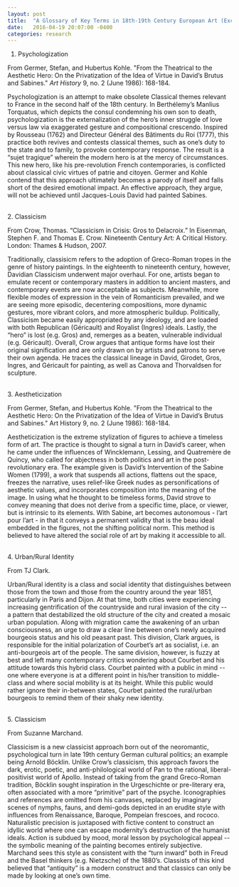 ```yaml
---
layout: post
title:  "A Glossary of Key Terms in 18th-19th Century European Art (Excerpt)"
date:   2016-04-19 20:07:00 -0400
categories: research
---
```


  1. Psychologization
  
  From Germer, Stefan, and Hubertus Kohle. "From the Theatrical to the Aesthetic Hero: On the Privatization of the Idea of Virtue in David’s Brutus and Sabines." <em>Art History</em> 9, no. 2 (June 1986): 168-184.
  
  Psychologization is an attempt to make obsolete Classical themes relevant to France in the second half of the 18th century. In Berthélemy’s Manlius Torquatus, which depicts the consul condemning his own son to death, psychologization is the externalization of the hero’s inner struggle of love versus law via exaggerated gesture and compositional crescendo. Inspired by Rousseau (1762) and Directeur Général des Bâtiments du Roi (1777), this practice both revives and contests classical themes, such as one’s duty to the state and to family, to provoke contemporary response. The result is a “sujet tragique” wherein the modern hero is at the mercy of circumstances. This new hero, like his pre-revolution French contemporaries, is conflicted about classical civic virtues of patrie and citoyen. Germer and Kohle contend that this approach ultimately becomes a parody of itself and falls short of the desired emotional impact. An effective approach, they argue, will not be achieved until Jacques-Louis David had painted Sabines. 
  
  <br>
  2. Classicism
  
  From Crow, Thomas. “Classicism in Crisis: Gros to Delacroix.” In Eisenman, Stephen F. and Thomas E. Crow. Nineteenth Century Art: A Critical History. London: Thames & Hudson, 2007.
  
  Traditionally, classisicm refers to the adoption of Greco-Roman tropes in the genre of history paintings. In the eighteenth to nineteenth century, however, Davidian Classicism underwent major overhaul. For one, artists began to emulate recent or contemporary masters in addition to ancient masters, and contemporary events are now acceptable as subjects. Meanwhile, more flexible modes of expression in the vein of Romanticism prevailed, and we are seeing more episodic, decentering compositions, more dynamic gestures, more vibrant colors, and more atmospheric buildup. Politically, Classicism became easily appropriated by any ideology, and are loaded with both Republican (Géricault) and Royalist (Ingres) ideals. Lastly, the “hero” is lost (e.g. Gros) and, remerges as a beaten, vulnerable individual (e.g. Géricault). Overall, Crow argues that antique forms have lost their original signification and are only drawn on by artists and patrons to serve their own agenda. He traces the classical lineage in David, Girodet, Gros, Ingres, and Géricault for painting, as well as Canova and Thorvaldsen for sculpture.
  
  <br>
  3. Aestheticization
  
  From Germer, Stefan, and Hubertus Kohle. "From the Theatrical to the Aesthetic Hero: On the Privatization of the Idea of Virtue in David’s Brutus and Sabines." Art History 9, no. 2 (June 1986): 168-184.
  
  Aestheticization is the extreme stylization of figures to achieve a timeless form of art. The practice is thought to signal a turn in David’s career, when he came under the influences of Wincklemann, Lessing, and Quatremère de Quincy, who called for abjectness in both politics and art in the post-revolutionary era. The example given is David’s Intervention of the Sabine Women (1799), a work that suspends all actions, flattens out the space, freezes the narrative, uses relief-like Greek nudes as personifications of aesthetic values, and incorporates composition into the meaning of the image. In using what he thought to be timeless forms, David strove to convey meaning that does not derive from a specific time, place, or viewer, but is intrinsic to its elements. With Sabine, art becomes autonomous - l’art pour l’art - in that it conveys a permanent validity that is the beau ideal embedded in the figures, not the shifting political norm. This method is believed to have altered the social role of art by making it accessible to all.
  
  <br>
  4. Urban/Rural Identity
  
  From TJ Clark.
  
  Urban/Rural identity is a class and social identity that distinguishes between those from the town and those from the country around the year 1851, particularly in Paris and Dijon. At that time, both cities were experiencing increasing gentrification of the countryside and rural invasion of the city -- a pattern that destabilized the old structure of the city and created a mosaic urban population. Along with migration came the awakening of an urban consciousness, an urge to draw a clear line between one’s newly acquired bourgeois status and his old peasant past. This division, Clark argues, is responsible for the initial polarization of Courbet’s art as socialist, i.e. an anti-bourgeois art of the people. The same division, however, is fuzzy at best and left many contemporary critics wondering about Courbet and his attitude towards this hybrid class. Courbet painted with a public in mind -- one where everyone is at a different point in his/her transition to middle-class and where social mobility is at its height. While this public would rather ignore their in-between states, Courbet painted the rural/urban bourgeois to remind them of their shaky new identity.
  
  <br>
  5. Classicism
  
  From Suzanne Marchand.
  
  Classicism is a new classicist approach born out of the neoromantic, psychological turn in late 19th century German cultural politics; an example being Arnold Böcklin. Unlike Crow’s classicism, this approach favors the dark, erotic, poetic, and anti-philological world of Pan to the rational, liberal-positivist world of Apollo. Instead of taking from the grand Greco-Roman tradition, Böcklin sought inspiration in the Urgeschichte or pre-literary era, often associated with a more “primitive” part of the psyche. Iconographies and references are omitted from his canvases, replaced by imaginary scenes of nymphs, fauns, and demi-gods depicted in an erudite style with influences from Renaissance, Baroque, Pompeian frescoes, and rococo. Naturalistic precision is juxtaposed with fictive content to construct an idyllic world where one can escape modernity’s destruction of the humanist ideals. Action is subdued by mood, moral lesson by psychological appeal -- the symbolic meaning of the painting becomes entirely subjective. Marchand sees this style as consistent with the “turn inward” both in Freud and the Basel thinkers (e.g. Nietzsche) of the 1880’s. Classists of this kind believed that “antiquity” is a modern construct and that classics can only be made by looking at one’s own time.
  



